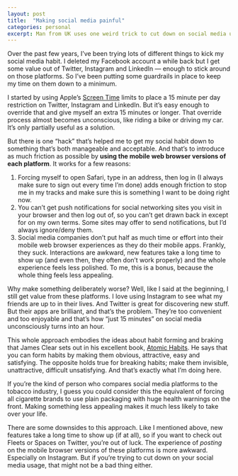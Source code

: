 ```yaml
---
layout: post
title:  "Making social media painful"
categories: personal
excerpt: Man from UK uses one weird trick to cut down on social media usage. Silicon Valley hates him!
---
```


Over the past few years, I’ve been trying lots of different things to kick my social media habit. I deleted my Facebook account a while back but I get some value out of Twitter, Instagram and LinkedIn — enough to stick around on those platforms. So I’ve been putting some guardrails in place to keep my time on them down to a minimum.

I started by using Apple’s [Screen Time](https://support.apple.com/en-us/HT208982) limits to place a 15 minute per day restriction on Twitter, Instagram and LinkedIn. But it’s easy enough to override that and give myself an extra 15 minutes or longer. That override process almost becomes unconscious, like riding a bike or driving my car. It’s only partially useful as a solution.

But there is one “hack” that’s helped me to get my social habit down to something that’s both manageable and acceptable. And that’s to introduce as much friction as possible by **using the mobile web browser versions of each platform**. It works for a few reasons:

1. Forcing myself to open Safari, type in an address, then log in (I always make sure to sign out every time I’m done) adds enough friction to stop me in my tracks and make sure this is something I want to be doing right now.
2. You can’t get push notifications for social networking sites you visit in your browser and then log out of, so you can’t get drawn back in except for on my own terms. Some sites may offer to send notifications, but I’d always ignore/deny them.
3. Social media companies don’t put half as much time or effort into their mobile web browser experiences as they do their mobile apps. Frankly, they suck. Interactions are awkward, new features take a long time to show up (and even then, they often don’t work properly) and the whole experience feels less polished. To me, this is a bonus, because the whole thing feels less appealing.

Why make something deliberately worse? Well, like I said at the beginning, I still get value from these platforms. I love using Instagram to see what my friends are up to in their lives. And Twitter is great for discovering new stuff. But their apps are brilliant, and that’s the problem. They’re too convenient and too enjoyable and that’s how “just 15 minutes” on social media unconsciously turns into an hour. 

This whole approach embodies the ideas about habit forming and braking that James Clear sets out in his excellent book, [Atomic Habits](https://uk.bookshop.org/books/atomic-habits-the-life-changing-million-copy-1-bestseller/9781847941831). He says that you can form habits by making them obvious, attractive, easy and satisfying. The opposite holds true for breaking habits; make them invisible, unattractive, difficult unsatisfying. And that’s exactly what I’m doing here.

If you’re the kind of person who compares social media platforms to the tobacco industry, I guess you could consider this the equivalent of forcing all cigarette brands to use plain packaging with huge health warnings on the front. Making something less appealing makes it much less likely to take over your life.

There are some downsides to this approach. Like I mentioned above, new features take a long time to show up (if at all), so if you want to check out Fleets or Spaces on Twitter, you’re out of luck. The experience of _posting_ on the mobile browser versions of these platforms is more awkward. Especially on Instagram. But if you’re trying to cut down on your social media usage, that might not be a bad thing either.